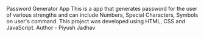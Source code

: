 Password Generator App
This is a app that generates password for the user of various strengths and can include Numbers, Special Characters, Symbols on user's command.
This project was developed using HTML, CSS and JavaScript.
Author - Piyush Jadhav